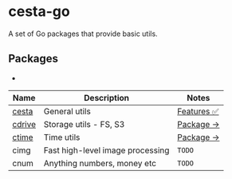 # cesta-go

A set of Go packages that provide basic utils.

## Packages
-

| Name             | Description                      | Notes                                  |
|------------------|----------------------------------|----------------------------------------|
| [cesta](cesta)   | General utils                    | [Features ✅](cesta/README.md#Features) |
| [cdrive](cdrive) | Storage utils - FS, S3           | [Package &rightarrow;](cdrive)         |
| [ctime](ctime)   | Time utils                       | [Package &rightarrow;](ctime)          |
| cimg             | Fast high-level image processing | `TODO`                                 |
| cnum             | Anything numbers, money etc      | `TODO`                                 |
